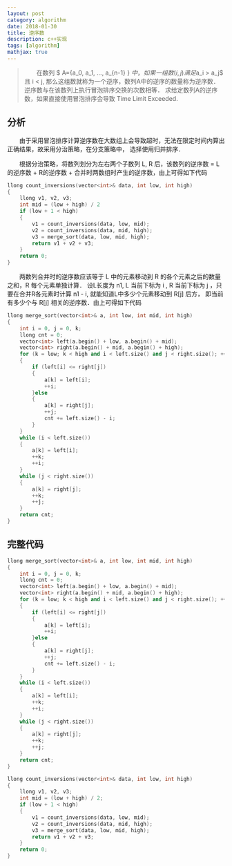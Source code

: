 ```yaml
---
layout: post
category: algorithm
date: 2018-01-30
title: 逆序数
description: c++实现
tags: [algorithm]
mathjax: true
---
```


> 　　在数列 $ A=\{a_0, a_1, ..., a_{n-1} \} $中，如果一组数(i, j)满足$a_i > a_j$ 且 i < j,
>那么这组数就称为一个逆序，数列A中的逆序的数量称为逆序数．逆序数与在该数列上执行冒泡排序交换的次数相等．
> 求给定数列A的逆序数，如果直接使用冒泡排序会导致 Time Limit Exceeded.

## 分析

　　由于采用冒泡排序计算逆序数在大数组上会导致超时，无法在限定时间内算出正确结果，故采用分治策略，在分支策略中，
选择使用归并排序．

　　根据分治策略，将数列划分为左右两个子数列 L, R 后，该数列的逆序数 = L的逆序数 + R的逆序数 + 合并时两数组时产生的逆序数，由上可得如下代码

```C++
llong count_inversions(vector<int>& data, int low, int high)
{
    llong v1, v2, v3;
    int mid = (low + high) / 2
    if (low + 1 < high)
    {
        v1 = count_inversions(data, low, mid);
        v2 = count_inversions(data, mid, high);
        v3 = merge_sort(data, low, mid, high);
        return v1 + v2 + v3;
    }
    return 0;
}
```

　　两数列合并时的逆序数应该等于 L 中的元素移动到 R 的各个元素之后的数量之和，R 每个元素单独计算．
设L长度为 n1, L 当前下标为 i , R 当前下标为 j ，只要在合并R各元素时计算 n1 - i, 就能知道L中多少个元素移动到 R[j] 后方，
即当前有多少个与 R[j] 相关的逆序数．由上可得如下代码

```C++
llong merge_sort(vector<int>& a, int low, int mid, int high)
{
    int i = 0, j = 0, k;
    llong cnt = 0;
    vector<int> left(a.begin() + low, a.begin() + mid);
    vector<int> right(a.begin() + mid, a.begin() + high);
    for (k = low; k < high and i < left.size() and j < right.size(); ++k)
    {
        if (left[i] <= right[j])
        {
            a[k] = left[i];
            ++i;
        }else
        {
            a[k] = right[j];
            ++j;
            cnt += left.size() - i;
        }
    }
    while (i < left.size())
    {
        a[k] = left[i];
        ++k;
        ++i;
    }
    while (j < right.size())
    {
        a[k] = right[j];
        ++k;
        ++j;
    }
    return cnt;
}
```

## 完整代码

```C++
llong merge_sort(vector<int>& a, int low, int mid, int high)
{
    int i = 0, j = 0, k;
    llong cnt = 0;
    vector<int> left(a.begin() + low, a.begin() + mid);
    vector<int> right(a.begin() + mid, a.begin() + high);
    for (k = low; k < high and i < left.size() and j < right.size(); ++k)
    {
        if (left[i] <= right[j])
        {
            a[k] = left[i];
            ++i;
        }else
        {
            a[k] = right[j];
            ++j;
            cnt += left.size() - i;
        }
    }
    while (i < left.size())
    {
        a[k] = left[i];
        ++k;
        ++i;
    }
    while (j < right.size())
    {
        a[k] = right[j];
        ++k;
        ++j;
    }
    return cnt;
}

llong count_inversions(vector<int>& data, int low, int high)
{
    llong v1, v2, v3;
    int mid = (low + high) / 2;
    if (low + 1 < high)
    {
        v1 = count_inversions(data, low, mid);
        v2 = count_inversions(data, mid, high);
        v3 = merge_sort(data, low, mid, high);
        return v1 + v2 + v3;
    }
    return 0;
}
```

<!--
>　　我知道我只能陪你走这一段路，再见之后，各自安静生活数年．然后在某个人潮拥挤的街头，
>透过公车的玻璃突然看见你．我想叫司机马上停车，想用力拍打窗户吸引你的注意，想从车上跳下来，
>想奔跑，想大喊大叫，想把整个阻隔在你我之间的世界撕裂．我呼吸急促，面额潮红，手指颤抖．
>我在激烈的想像中把自己感动的快哭了．而事实总是，我一动不动地的坐着，安静的看你远去．
>你的脸，从开始到现在，我原来从未看清楚过．
-->